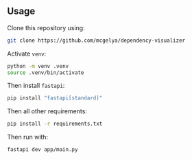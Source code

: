 ## Usage

Clone this repository using:
```bash
git clone https://github.com/mcgelya/dependency-visualizer
```

Activate `venv`:
```bash
python -m venv .venv
source .venv/bin/activate
```

Then install `fastapi`:
```bash
pip install "fastapi[standard]"
```

Then all other requirements:
```bash
pip install -r requirements.txt
```

Then run with:

```bash
fastapi dev app/main.py 
```
